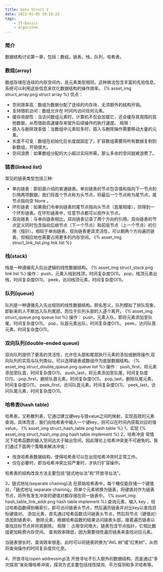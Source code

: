 ```yaml
---
title: Data Struct 1
date: 2022-01-05 18:10:23
tags:    
    - IT-Basics
    - Algorithm
---
```


### 简介
数据结构讨论第一章，包括：数组，链表，栈，队列，哈希表。


### 数组(array)
数组存储在连续的内存空间内，且元素类型相同。这种做法包含丰富的先验信息，系统可以利用这些信息来优化数据结构的操作效率。
{% asset_img struct_array.png struct array %}
优点：
- 空间效率高：数组为数据分配了连续的内存块，无须额外的结构开销。
- 支持随机访问：数组允许在 时间内访问任何元素。
- 缓存局部性：当访问数组元素时，计算机不仅会加载它，还会缓存其周围的其他数据，从而借助高速缓存来提升后续操作的执行速度。
局限：
- 插入与删除效率低：当数组中元素较多时，插入与删除操作需要移动大量的元素。
- 长度不可变：数组在初始化后长度就固定了，扩容数组需要将所有数据复制到新数组，开销很大。
- 空间浪费：如果数组分配的大小超过实际所需，那么多余的空间就被浪费了。

### 链表(linked list)
常见的链表类型包括三种:
- 单向链表：即前面介绍的普通链表。单向链表的节点包含值和指向下一节点的引用两项数据。我们将首个节点称为头节点，将最后一个节点称为尾节点，尾节点指向空 None 。
- 环形链表：如果我们令单向链表的尾节点指向头节点（首尾相接），则得到一个环形链表。在环形链表中，任意节点都可以视作头节点。
- 双向链表：与单向链表相比，双向链表记录了两个方向的引用。双向链表的节点定义同时包含指向后继节点（下一个节点）和前驱节点（上一个节点）的引用（指针）。相较于单向链表，双向链表更具灵活性，可以朝两个方向遍历链表，但相应地也需要占用更多的内存空间。
{% asset_img struct_link_list.png link list %}

### 栈(stack)
栈是一种遵循先入后出逻辑的线性数据结构。
{% asset_img struct_stack.png link list %}
操作：
push，元素入栈到栈顶，时间复杂度O(1)。
pop，栈顶元素出栈，时间复杂度O(1)。
peek，访问栈顶元素，时间复杂度O(1)。


### 队列(queue)
队列是一种遵循先入先出规则的线性数据结构。顾名思义，队列模拟了排队现象，即新来的人不断加入队列尾部，而位于队列头部的人逐个离开。
{% asset_img struct_queue.png queue list %}
操作：
push，元素入队，即将元素添加至队尾，时间复杂度O(1)。
pop，队首元素出队，时间复杂度O(1)。
peek，访问队首元素，时间复杂度O(1)。


### 双向队列(double-ended queue)
双向队列提供了更高的灵活性，允许在头部和尾部执行元素的添加或删除操作;双向队列的实现与队列类似，可以选择链表或数组作为底层数据结构。
{% asset_img struct_double_queue.png queue list %}
操作：
push_first，将元素添加至队首，时间复杂度O(1)。
push_last，将元素添加至队尾，时间复杂度O(1)。
pop_first，删除队首元素，时间复杂度O(1)。
pop_last，删除队尾元素，时间复杂度O(1)。
peek_first，访问队首元素，时间复杂度O(1)。
peek_last，访问队尾元素，时间复杂度O(1)。


### 哈希表(hash table)
哈希表，又称散列表，它通过建立键key与值value之间的映射，实现高效的元素查询。具体而言，我们向哈希表中输入一个键key，则可以在时间内获取对应的值value。
{% asset_img struct_hash_table.png hash table %}
1，实现
{% asset_img struct_hash_imp.png hash table implement %}
2，哈希冲突
常情况下哈希函数的输入空间远大于输出空间，因此理论上哈希冲突是不可避免的。我们通过下面两个策略来解决冲突：
- 改良哈希表数据结构，使得哈希表可以在出现哈希冲突时正常工作。
- 仅在必要时，即当哈希冲突比较严重时，才执行扩容操作。

哈希表的结构改良方法主要包括“链式地址法”和“开放寻址法”。

3，链式地址(separate chaining)法
在原始哈希表中，每个桶仅能存储一个键值对。「链式地址 separate chaining」将单个元素转换为链表，将键值对作为链表节点，将所有发生冲突的键值对都存储在同一链表中。
{% asset_img hash_table_link_addr.png hash table implement %}
查询元素，输入 key ，经过哈希函数得到桶索引，即可访问链表头节点，然后遍历链表并对比key以查找目标键值对。
添加元素，首先通过哈希函数访问链表头节点，然后将节点（键值对）添加到链表中。
删除元素，根据哈希函数的结果访问链表头部，接着遍历链表以查找目标节点并将其删除。
局限：
占用空间增大，链表包含节点指针，它相比数组更加耗费内存空间。
查询效率降低，因为需要线性遍历链表来查找对应元素。

当链表很长时，查询效率很差。此时可以将链表转换为“AVL 树”或“红黑树”，从而将查询操作的时间复杂度优化至。


4，开放寻址(open addressing)法
开放寻址不引入额外的数据结构，而是通过“多次探测”来处理哈希冲突，探测方式主要包括线性探测、平方探测和多次哈希等。








